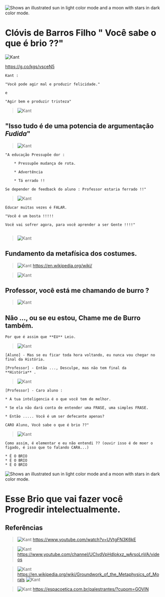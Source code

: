 <!DOCTYPE html>
<html>
  <head>
    <meta charset="utf-8">
    <meta name="Description" CONTENT="Author: A.N. Author, Illustrator: P. Picture, Category: Books, Price:  £9.24, Length: 784 pages">
    <meta name="google-site-verification" content="+nxGUDJ4QpAZ5l9Bsjdi102tLVC21AIh5d1Nl23908vVuFHs34="/>
    <title>Example Books - high-quality used books for children</title>
    <meta name="robots" content="noindex,nofollow">
  </head>
</html>

<picture>
  <source media="(prefers-color-scheme: dark)" srcset="https://s.dicio.com.br/brio.png">
  <source media="(prefers-color-scheme: light)" srcset="https://s.dicio.com.br/brio.png">
  <img alt="Shows an illustrated sun in light color mode and a moon with stars in dark color mode." src="https://s.dicio.com.br/brio.png">
</picture>

# Clóvis de Barros Filho " Você sabe o que é brio ??"

![Kant](./imgs/Prof_Clovis_Filho-VC-TEM-BRIU-KANT.jpeg)

https://g.co/kgs/vsceN5


```
Kant :

"Você pode agir mal e produzir felicidade."

e

"Agir bem e produzir tristeza"

```

> ![Kant](./imgs/Prof_Clovis_Filho-VC-TEM-BRIU-1.jpeg)
##  "Isso tudo é de uma potencia de argumentação **_Fudida_**"

> ![Kant](./imgs/Prof_Clovis_Filho-VC-TEM-BRIU-1.jpeg)
```
"A educação Pressupõe dor :

    * Pressupõe mudança de rota.

    * Advertência 

    * Tá errado !!

Se depender de feedback do aluno : Professor estaria ferrado !!"

```

> ![Kant](./imgs/Prof_Clovis_Filho-VC-TEM-BRIU-3.jpeg)
```
Educar muitas vezes é FALAR.

"Você é um bosta !!!!!

Você vai sofrer agora, para você aprender a ser Gente !!!!"


```

> ![Kant](./imgs/Prof_Clovis_Filho-VC-TEM-BRIU-BOOK-1.jpeg)
## Fundamento da metafísica dos costumes.

> ![Kant](./imgs/Prof_Clovis_Filho-VC-TEM-BRIU-BOOK.jpeg)
https://en.wikipedia.org/wiki/


> ![Kant](./imgs/Prof_Clovis_Filho-VC-TEM-BRIU-4.jpeg)
## Professor, você está me chamando de burro ?


> ![Kant](./imgs/Prof_Clovis_Filho-VC-TEM-BRIU-5.jpeg)
## Não ...,  ou se eu estou, Chame **me** de **Burro também**.

```
Por que é assim que **EU** Leio.
```

> ![Kant](./imgs/Prof_Clovis_Filho-VC-TEM-BRIU-6.jpeg)

```
[Aluno] - Mas se eu ficar toda hora voltando, eu nunca vou chegar no final da História.

[Professor] - Então ..., Desculpe, mas não tem final da 
**História** .
```

> ![Kant](./imgs/Prof_Clovis_Filho-VC-TEM-BRIU-7.jpeg)

```
[Professor] - Caro aluno :

* A tua inteligencia é o que você tem de melhor.

* Se ela não dará conta de entender uma FRASE, uma simples FRASE.

* Então ..... Você é um ser defecante apenas?

CARO Aluno, Você sabe o que é brio ??"

```

> ![Kant](./imgs/Prof_Clovis_Filho-VC-TEM-BRIU-8.jpeg)

```
Como assim, é elementar e eu não entendi ?? (ouvir isso é de moer o figado, é isso que to falando CARA...)

* É O BRIO
* É O BRIO
* É O BRIO
```

<picture>
  <source media="(prefers-color-scheme: dark)" srcset="https://s.dicio.com.br/brio.png">
  <source media="(prefers-color-scheme: light)" srcset="https://s.dicio.com.br/brio.png">
  <img alt="Shows an illustrated sun in light color mode and a moon with stars in dark color mode." src="https://s.dicio.com.br/brio.png">
</picture>

# Esse Brio que vai fazer você Progredir intelectualmente.

## Referências


> ![Kant](./imgs/Prof_Clovis_Filho-VC-TEM-BRIU-YOU-TUBE.jpeg)
https://www.youtube.com/watch?v=UVtgFN3K6kE

> ![Kant](./imgs/Prof_Clovis_Filho-VC-TEM-BRIU-MK-1.jpeg)
https://www.youtube.com/channel/UCIvdVpHdlokxz_wArsoLnVA/videos

> ![Kant](./imgs/Prof_Clovis_Filho-VC-TEM-BRIU-BOOK.jpeg)
https://en.wikipedia.org/wiki/Groundwork_of_the_Metaphysics_of_Morals
![Kant](./imgs/Prof_Clovis_Filho-VC-TEM-BRIU-BOOK-D.jpeg)

> ![Kant](./imgs/Prof_Clovis_Filho-VC-TEM-BRIU-MK.jpeg)
https://espacoetica.com.br/palestrantes/?cupom=GOVIN






